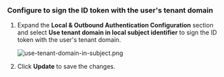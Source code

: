 ### Configure to sign the ID token with the user's tenant domain

1. Expand the **Local & Outbound Authentication Configuration** section and select **Use tenant domain in local subject identifier** to sign the ID token with the user's tenant domain.
    
    ![use-tenant-domain-in-subject.png](../../assets/img/guides/use-tenant-domain-in-subject.png)
    
2. Click **Update** to save the changes.
